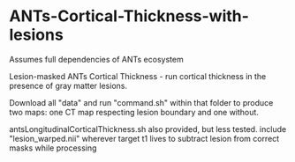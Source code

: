 # ANTs-Cortical-Thickness-with-lesions

Assumes full dependencies of ANTs ecosystem


Lesion-masked ANTs Cortical Thickness - run cortical thickness in the presence of gray matter lesions.


Download all "data" and run "command.sh" within that folder to produce two maps: one CT map respecting lesion boundary and one without. 

antsLongitudinalCorticalThickness.sh also provided, but less tested. include "lesion_warped.nii" wherever target t1 lives to subtract lesion from correct masks while processing
